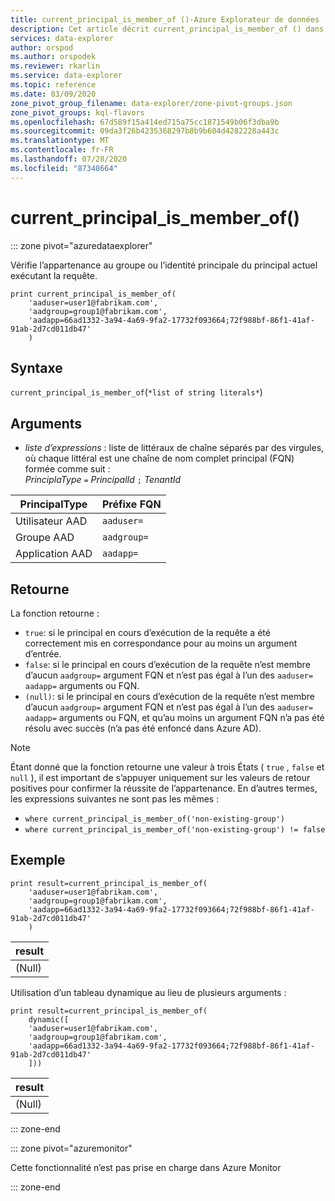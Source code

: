 ```yaml
---
title: current_principal_is_member_of ()-Azure Explorateur de données
description: Cet article décrit current_principal_is_member_of () dans Azure Explorateur de données.
services: data-explorer
author: orspod
ms.author: orspodek
ms.reviewer: rkarlin
ms.service: data-explorer
ms.topic: reference
ms.date: 03/09/2020
zone_pivot_group_filename: data-explorer/zone-pivot-groups.json
zone_pivot_groups: kql-flavors
ms.openlocfilehash: 67d589f15a414ed715a75cc1871549b06f3dba9b
ms.sourcegitcommit: 09da3f26b4235368297b8b9b604d4282228a443c
ms.translationtype: MT
ms.contentlocale: fr-FR
ms.lasthandoff: 07/28/2020
ms.locfileid: "87348664"
---
```

# <a name="current_principal_is_member_of"></a>current_principal_is_member_of()

::: zone pivot="azuredataexplorer"

Vérifie l’appartenance au groupe ou l’identité principale du principal actuel exécutant la requête.

```kusto
print current_principal_is_member_of(
    'aaduser=user1@fabrikam.com', 
    'aadgroup=group1@fabrikam.com',
    'aadapp=66ad1332-3a94-4a69-9fa2-17732f093664;72f988bf-86f1-41af-91ab-2d7cd011db47'
    )
```

## <a name="syntax"></a>Syntaxe

`current_principal_is_member_of`(`*list of string literals*`)

## <a name="arguments"></a>Arguments

* *liste d’expressions* : liste de littéraux de chaîne séparés par des virgules, où chaque littéral est une chaîne de nom complet principal (FQN) formée comme suit :  
*PrinciplaType* `=` *PrincipalId* `;` *TenantId*

| PrincipalType   | Préfixe FQN  |
|-----------------|-------------|
| Utilisateur AAD        | `aaduser=`  |
| Groupe AAD       | `aadgroup=` |
| Application AAD | `aadapp=`   |

## <a name="returns"></a>Retourne
  
La fonction retourne :
* `true`: si le principal en cours d’exécution de la requête a été correctement mis en correspondance pour au moins un argument d’entrée.
* `false`: si le principal en cours d’exécution de la requête n’est membre d’aucun `aadgroup=` argument FQN et n’est pas égal à l’un des `aaduser=` `aadapp=` arguments ou FQN.
* `(null)`: si le principal en cours d’exécution de la requête n’est membre d’aucun `aadgroup=` argument FQN et n’est pas égal à l’un des `aaduser=` `aadapp=` arguments ou FQN, et qu’au moins un argument FQN n’a pas été résolu avec succès (n’a pas été enfoncé dans Azure AD). 

> [!NOTE]
> Étant donné que la fonction retourne une valeur à trois États ( `true` , `false` et `null` ), il est important de s’appuyer uniquement sur les valeurs de retour positives pour confirmer la réussite de l’appartenance. En d’autres termes, les expressions suivantes ne sont pas les mêmes :
> 
> * `where current_principal_is_member_of('non-existing-group')`
> * `where current_principal_is_member_of('non-existing-group') != false` 


## <a name="example"></a>Exemple

<!-- csl: https://help.kusto.windows.net/Samples -->
```kusto
print result=current_principal_is_member_of(
    'aaduser=user1@fabrikam.com', 
    'aadgroup=group1@fabrikam.com',
    'aadapp=66ad1332-3a94-4a69-9fa2-17732f093664;72f988bf-86f1-41af-91ab-2d7cd011db47'
    )
```

| result |
|--------|
| (Null) |

Utilisation d’un tableau dynamique au lieu de plusieurs arguments :

<!-- csl: https://help.kusto.windows.net/Samples -->
```kusto
print result=current_principal_is_member_of(
    dynamic([
    'aaduser=user1@fabrikam.com', 
    'aadgroup=group1@fabrikam.com',
    'aadapp=66ad1332-3a94-4a69-9fa2-17732f093664;72f988bf-86f1-41af-91ab-2d7cd011db47'
    ]))
```

| result |
|--------|
| (Null) |

::: zone-end

::: zone pivot="azuremonitor"

Cette fonctionnalité n’est pas prise en charge dans Azure Monitor

::: zone-end
